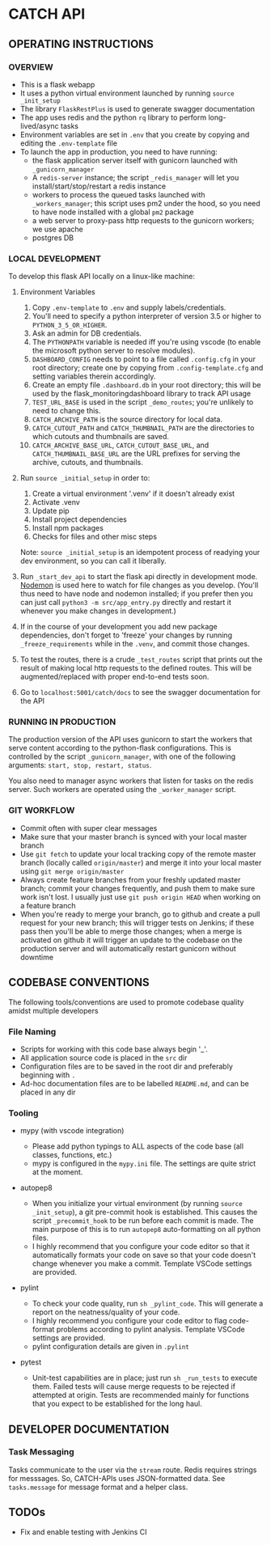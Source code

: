 # CATCH API

## OPERATING INSTRUCTIONS

### OVERVIEW

- This is a flask webapp
- It uses a python virtual environment launched by running `source _init_setup`
- The library `FlaskRestPlus` is used to generate swagger documentation
- The app uses redis and the python `rq` library to perform long-lived/async tasks
- Environment variables are set in `.env` that you create by copying and editing the `.env-template` file
- To launch the app in production, you need to have running:
  - the flask application server itself with gunicorn launched with `_gunicorn_manager`
  - A `redis-server` instance; the script `_redis_manager` will let you install/start/stop/restart a redis instance
  - workers to process the queued tasks launched with `_workers_manager`; this script uses pm2 under the hood, so you need to have node installed with a global `pm2` package
  - a web server to proxy-pass http requests to the gunicorn workers; we use apache
  - postgres DB

### LOCAL DEVELOPMENT

To develop this flask API locally on a linux-like machine:

1. Environment Variables

   1. Copy `.env-template` to `.env` and supply labels/credentials.
   2. You'll need to specify a python interpreter of version 3.5 or higher to `PYTHON_3_5_OR_HIGHER`.
   3. Ask an admin for DB credentials.
   4. The `PYTHONPATH` variable is needed iff you're using vscode (to enable the microsoft python server to resolve modules).
   5. `DASHBOARD_CONFIG` needs to point to a file called `.config.cfg` in your root directory; create one by copying from `.config-template.cfg` and setting variables therein accordingly.
   6. Create an empty file `.dashboard.db` in your root directory; this will be used by the flask_monitoringdashboard library to track API usage
   7. `TEST_URL_BASE` is used in the script `_demo_routes`; you're unlikely to need to change this.
   8. `CATCH_ARCHIVE_PATH` is the source directory for local data.
   9. `CATCH_CUTOUT_PATH` and `CATCH_THUMBNAIL_PATH` are the directories to which cutouts and thumbnails are saved.
   10. `CATCH_ARCHIVE_BASE_URL`, `CATCH_CUTOUT_BASE_URL`, and `CATCH_THUMBNAIL_BASE_URL` are the URL prefixes for serving the archive, cutouts, and thumbnails.

2. Run `source _initial_setup` in order to:

   1. Create a virtual environment '.venv' if it doesn't already exist
   2. Activate .venv
   3. Update pip
   4. Install project dependencies
   5. Install npm packages
   6. Checks for files and other misc steps

   Note: `source _initial_setup` is an idempotent process of readying your dev environment, so you can call it liberally.

3. Run `_start_dev_api` to start the flask api directly in development mode. [Nodemon](https://www.npmjs.com/package/nodemon) is used here to watch for file changes as you develop. (You'll thus need to have node and nodemon installed; if you prefer then you can just call `python3 -m src/app_entry.py` directly and restart it whenever you make changes in development.)

4. If in the course of your development you add new package dependencies, don't forget to 'freeze' your changes by running `_freeze_requirements` while in the `.venv`, and commit those changes.

5. To test the routes, there is a crude `_test_routes` script that prints out the result of making local http requests to the defined routes. This will be augmented/replaced with proper end-to-end tests soon.

6. Go to `localhost:5001/catch/docs` to see the swagger documentation for the API

### RUNNING IN PRODUCTION

The production version of the API uses gunicorn to start the workers that serve content according to the python-flask configurations. This is controlled by the script `_gunicorn_manager`, with one of the following arguments: `start, stop, restart, status`.

You also need to manager async workers that listen for tasks on the redis server. Such workers are operated using the `_worker_manager` script.

### GIT WORKFLOW

- Commit often with super clear messages
- Make sure that your master branch is synced with your local master branch
- Use `git fetch` to update your local tracking copy of the remote master branch (locally called `origin/master`) and merge it into your local master using `git merge origin/master`
- Always create feature branches from your freshly updated master branch; commit your changes frequently, and push them to make sure work isn't lost. I usually just use `git push origin HEAD` when working on a feature branch
- When you're ready to merge your branch, go to github and create a pull request for your new branch; this will trigger tests on Jenkins; if these pass then you'll be able to merge those changes; when a merge is activated on github it will trigger an update to the codebase on the production server and will automatically restart gunicorn without downtime

## CODEBASE CONVENTIONS

The following tools/conventions are used to promote codebase quality amidst multiple developers

### File Naming

- Scripts for working with this code base always begin '\_'.
- All application source code is placed in the `src` dir
- Configuration files are to be saved in the root dir and preferably beginning with `.`
- Ad-hoc documentation files are to be labelled `README.md`, and can be placed in any dir

### Tooling

- mypy (with vscode integration)

  - Please add python typings to ALL aspects of the code base (all classes, functions, etc.)
  - mypy is configured in the `mypy.ini` file. The settings are quite strict at the moment.

- autopep8

  - When you initialize your virtual environment (by running `source _init_setup`), a git pre-commit hook is established. This causes the script `_precommit_hook` to be run before each commit is made. The main purpose of this is to run `autopep8` auto-formatting on all python files.
  - I highly recommend that you configure your code editor so that it automatically formats your code on save so that your code doesn't change whenever you make a commit. Template VSCode settings are provided.

- pylint

  - To check your code quality, run `sh _pylint_code`. This will generate a report on the neatness/quality of your code.
  - I highly recommend you configure your code editor to flag code-format problems according to pylint analysis. Template VSCode settings are provided.
  - pylint configuration details are given in `.pylint`

- pytest
  - Unit-test capabilities are in place; just run `sh _run_tests` to execute them. Failed tests will cause merge requests to be rejected if attempted at origin. Tests are recommended mainly for functions that you expect to be established for the long haul.

## DEVELOPER DOCUMENTATION

### Task Messaging

Tasks communicate to the user via the `stream` route. Redis requires strings for messsages. So, CATCH-APIs uses JSON-formatted data. See `tasks.message` for message format and a helper class.

## TODOs

- Fix and enable testing with Jenkins CI
